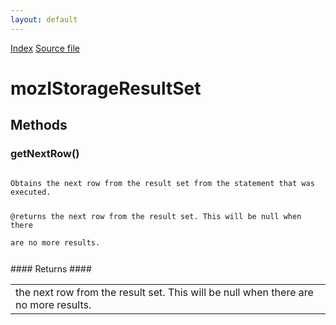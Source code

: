 ```yaml
---
layout: default
---
```

<div id='links'><a href="../index.html">Index</a>
<a href="http://dxr.mozilla.org/mozilla-central/source/storage/public/mozIStorageResultSet.idl">Source file</a>
</div>

# mozIStorageResultSet #

## Methods ##

### getNextRow() ###
<code>  
Obtains the next row from the result set from the statement that was  
executed.  
  
@returns the next row from the result set.  This will be null when there  
         are no more results.  
  
</code>
#### Returns ####

<table>

<tr>
<td>the next row from the result set.  This will be null when there  
         are no more results.  
</td>
</tr>

</table>
